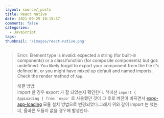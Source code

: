 ```yaml
---
layout: source/_posts
title: React Native
date: 2021-09-29 10:15:57
comments: false
categories:
  - JavaScript
tags:
thumbnail: '/images/react-native.png'
---
```


> Error: Element type is invalid: expected a string (for built-in components) or a class/function (for composite components) but got: undefined. You likely forgot to export your component from the file it's defined in, or you might have mixed up default and named imports. <br/>
> Check the render method of `App`.
>
> 해결 방법: <br/>
> import 한 경우 export 가 잘 되었는지 확인한다. 책에선 `import { AppLoading } from 'expo'` 로 사용했던 것이 그 후로 버전이 바뀌면서 [expo-app-loading](https://docs.expo.dev/versions/latest/sdk/app-loading/) 모듈 설치 방법으로 변경되었다.그래서 위와 같이 import 는 했는데, 올바른 모듈이 없을 경우에 발생한다.
